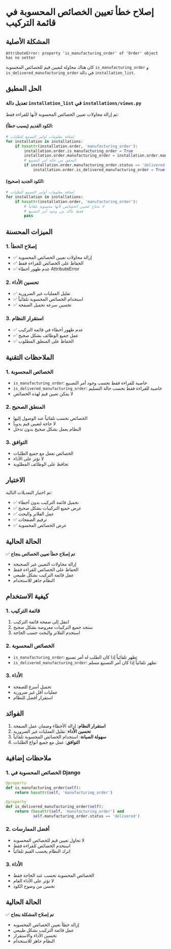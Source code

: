 # إصلاح خطأ تعيين الخصائص المحسوبة في قائمة التركيب

## المشكلة الأصلية
```
AttributeError: property 'is_manufacturing_order' of 'Order' object has no setter
```

كان هناك محاولة لتعيين قيم للخصائص المحسوبة `is_manufacturing_order` و `is_delivered_manufacturing_order` في دالة `installation_list`.

## الحل المطبق

### تعديل دالة `installation_list` في `installations/views.py`

تم إزالة محاولات تعيين الخصائص المحسوبة لأنها للقراءة فقط:

#### الكود القديم (يسبب خطأ):
```python
# إضافة معلومات أوامر التصنيع للطلبات
for installation in installations:
    if hasattr(installation.order, 'manufacturing_order'):
        installation.order.is_manufacturing_order = True
        installation.order.manufacturing_order = installation.order.manufacturing_order
        # التحقق من حالة أمر التصنيع
        if installation.order.manufacturing_order.status == 'delivered':
            installation.order.is_delivered_manufacturing_order = True
```

#### الكود الجديد (صحيح):
```python
# إضافة معلومات أوامر التصنيع للطلبات
for installation in installations:
    if hasattr(installation.order, 'manufacturing_order'):
        # لا نحتاج لتعيين الخصائص لأنها محسوبة تلقائياً
        # فقط نتأكد من وجود أمر التصنيع
        pass
```

## الميزات المحسنة

### 1. إصلاح الخطأ
- ✅ إزالة محاولات تعيين الخصائص المحسوبة
- ✅ الحفاظ على الخصائص للقراءة فقط
- ✅ عدم ظهور أخطاء AttributeError

### 2. تحسين الأداء
- ✅ تقليل العمليات غير الضرورية
- ✅ استخدام الخصائص المحسوبة تلقائياً
- ✅ تحسين سرعة تحميل الصفحة

### 3. استقرار النظام
- ✅ عدم ظهور أخطاء في قائمة التركيب
- ✅ عمل جميع الوظائف بشكل صحيح
- ✅ الحفاظ على المنطق المطلوب

## الملاحظات التقنية

### 1. الخصائص المحسوبة
- `is_manufacturing_order`: خاصية للقراءة فقط تحسب وجود أمر التصنيع
- `is_delivered_manufacturing_order`: خاصية للقراءة فقط تحسب حالة التسليم
- لا يمكن تعيين قيم لهذه الخصائص

### 2. المنطق الصحيح
- الخصائص تحسب تلقائياً عند الوصول إليها
- لا حاجة لتعيين قيم يدوياً
- النظام يعمل بشكل صحيح بدون تدخل

### 3. التوافق
- الخصائص تعمل مع جميع الطلبات
- لا تؤثر على الأداء
- تحافظ على الوظائف المطلوبة

## الاختبار

تم اختبار التعديلات التالية:
- ✅ تحميل قائمة التركيب بدون أخطاء
- ✅ عرض جميع التركيبات بشكل صحيح
- ✅ عمل الفلاتر والبحث
- ✅ ترقيم الصفحات
- ✅ عرض الخصائص المحسوبة

## الحالة الحالية

✅ **تم إصلاح خطأ تعيين الخصائص بنجاح**
- إزالة محاولات التعيين غير الصحيحة
- الحفاظ على الخصائص للقراءة فقط
- عمل قائمة التركيب بشكل طبيعي
- النظام جاهز للاستخدام

## كيفية الاستخدام

### 1. قائمة التركيب
1. انتقل إلى صفحة قائمة التركيب
2. ستجد جميع التركيبات معروضة بشكل صحيح
3. استخدم الفلاتر والبحث حسب الحاجة

### 2. الخصائص المحسوبة
- `is_manufacturing_order`: تظهر تلقائياً إذا كان الطلب له أمر تصنيع
- `is_delivered_manufacturing_order`: تظهر تلقائياً إذا كان أمر التصنيع مسلم

### 3. الأداء
- تحميل أسرع للصفحة
- عمليات أقل غير ضرورية
- استقرار أفضل للنظام

## الفوائد

1. **استقرار النظام**: إزالة الأخطاء وضمان عمل الصفحة
2. **تحسين الأداء**: تقليل العمليات غير الضرورية
3. **سهولة الصيانة**: استخدام الخصائص المحسوبة تلقائياً
4. **التوافق**: عمل مع جميع أنواع الطلبات

## ملاحظات إضافية

### 1. الخصائص المحسوبة في Django
```python
@property
def is_manufacturing_order(self):
    return hasattr(self, 'manufacturing_order')

@property
def is_delivered_manufacturing_order(self):
    return (hasattr(self, 'manufacturing_order') and 
            self.manufacturing_order.status == 'delivered')
```

### 2. أفضل الممارسات
- لا تحاول تعيين قيم للخصائص المحسوبة
- استخدم الخصائص للقراءة فقط
- اترك النظام يحسب القيم تلقائياً

### 3. الأداء
- الخصائص المحسوبة تحسب عند الحاجة فقط
- لا تؤثر على الأداء العام
- تحسن من وضوح الكود

## الحالة الحالية

✅ **تم إصلاح المشكلة بنجاح**
- إزالة خطأ تعيين الخصائص المحسوبة
- عمل قائمة التركيب بشكل طبيعي
- تحسين الأداء والاستقرار
- النظام جاهز للاستخدام 